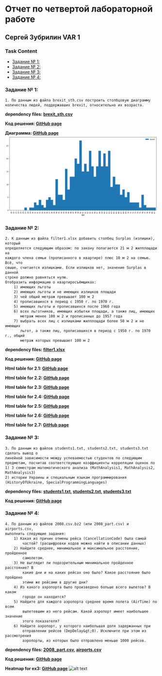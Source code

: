 # Отчет по четвертой лабораторной работе
## Сергей Зубрилин VAR 1
### Task Content
* [Задание № 1:](https://github.com/ZegsZub/Python_sql_corse_labs/blob/master/lab_4/README.md#задание--1)
* [Задание № 2:](https://github.com/ZegsZub/Python_sql_corse_labs/blob/master/lab_4/README.md#задание--2)
* [Задание № 3:](https://github.com/ZegsZub/Python_sql_corse_labs/blob/master/lab_4/README.md#задание--3)
* [Задание № 4:](https://github.com/ZegsZub/Python_sql_corse_labs/blob/master/lab_4/README.md#задание--4)
### Задание № 1:
````
1. По данным из файла brexit_sth.csv построить столбцовую диаграмму
количества людей, поддержавших brexit, относительно их возраста.
````
**dependency files: [brexit_sth.csv](https://github.com/ZegsZub/Python_sql_corse_labs/blob/master/lab_4/brexit_sth.csv)**

**Код решения: [GitHub page](https://github.com/ZegsZub/Python_sql_corse_labs/blob/master/lab_4/ex1.py)**

**Диаграмма: [GitHub page](https://github.com/ZegsZub/Python_sql_corse_labs/blob/master/lab_4/ex1_bar.png)**
![alt text](https://github.com/ZegsZub/Python_sql_corse_labs/blob/master/lab_4/ex1_bar.png)
###
### Задание № 2:
````
2. К данным из файла filter1.xlsx добавить столбец Surplas (излишки), который
определяется следующим образом: по закону полагается 21 м 2 жилплощади на
каждого члена семьи (прописанного в квартире) плюс 10 м 2 на семью. Всё, что
свыше, считается излишками. Если излишков нет, значение Surplas в данной
строке должно равняться нулю.
Отобразить информацию о квартиросъёмщиках:
    1) имеющих льготы
    2) имеющих льготы и не имеющих излишков площади
    3) чей общий метраж превышает 100 м 2
    4) прописавшихся в период с 1950 г. по 1970 г.
    5) имеющих льготы и прописавшихся после 1960 года
    6) всех льготников, имеющих избытки площади, а также лиц, имеющих
       метраж менее 100 м 2 и прописанных до 1957 года
    7) выбрать всех лиц с излишками жилплощади более 50 м 2 и не имеющих
       льгот, а также лиц, прописавшихся в период с 1950 г. по 1970 г., общий
       метраж которых превышает 100 м 2
````

**dependency files: [filter1.xlsx](https://github.com/ZegsZub/Python_sql_corse_labs/blob/master/lab_4/filter1.xlsx)**

**Код решения: [GitHub page](https://github.com/ZegsZub/Python_sql_corse_labs/blob/master/lab_4/ex2.py)**

**Html table for 2.1: [GitHub page](https://github.com/ZegsZub/Python_sql_corse_labs/blob/master/lab_4/ex2_1_table.html)**

**Html table for 2.2: [GitHub page](https://github.com/ZegsZub/Python_sql_corse_labs/blob/master/lab_4/ex2_2_table.html)**

**Html table for 2.3: [GitHub page](https://github.com/ZegsZub/Python_sql_corse_labs/blob/master/lab_4/ex2_3_table.html)**

**Html table for 2.4: [GitHub page](https://github.com/ZegsZub/Python_sql_corse_labs/blob/master/lab_4/ex2_4_table.html)**

**Html table for 2.5: [GitHub page](https://github.com/ZegsZub/Python_sql_corse_labs/blob/master/lab_4/ex2_5_table.html)**

**Html table for 2.6: [GitHub page](https://github.com/ZegsZub/Python_sql_corse_labs/blob/master/lab_4/ex2_6_table.html)**

**Html table for 2.7: [GitHub page](https://github.com/ZegsZub/Python_sql_corse_labs/blob/master/lab_4/ex2_7_table.html)**

###
### Задание № 3:
````
3. По данным из файлов students1.txt, students2.txt, students3.txt сделать вывод о
линейной зависимости между успеваемостью студентов по следующим
предметам, посчитав соответствующие коэффициенты корреляции оценок по
1) 3 семестрам математического анализа (MathAnalysis1, MathAnalysis2,
MathAnalysis3)
2) истории Украины и специальным языкам программирования
(HistoryOfUkraine, SpecialProgrammingLanguages)
````
**dependency files:
[students1.txt](https://github.com/ZegsZub/Python_sql_corse_labs/blob/master/lab_4/students1.txt),
[students2.txt](https://github.com/ZegsZub/Python_sql_corse_labs/blob/master/lab_4/students2.txt),
[students3.txt](https://github.com/ZegsZub/Python_sql_corse_labs/blob/master/lab_4/students3.txt)**

**Код решения: [GitHub page](https://github.com/ZegsZub/Python_sql_corse_labs/blob/master/lab_4/ex3.py)**

###
### Задание № 4:
````
4. По данным из файлов 2008.csv.bz2 (или 2008_part.csv) и airports.csv,
выполнить следующие задания:
    1) Какая из причин отмены рейса (CancellationCode) была самой
        частой? (расшифровки кодов можно найти в описании данных)
    2) Найдите среднее, минимальное и максимальное расстояние, пройденное
        самолетом.
    3) Не выглядит ли подозрительным минимальное пройденное расстояние? В
        какие дни и на каких рейсах оно было? Какое расстояние было пройдено
        этими же рейсами в другие дни?
    4) Из какого аэропорта было произведено больше всего вылетов? В каком
        городе он находится?
    5) Найдите для каждого аэропорта среднее время полета (AirTime) по всем
        вылетевшим из него рейсам. Какой аэропорт имеет наибольшее значение
        этого показателя?
    6) Найдите аэропорт, у которого наибольшая доля задержанных при
        отправлении рейсов (DepDelay&gt;0). Исключите при этом из рассмотрения
        аэропорты, из которых было отправлено меньше 1000 рейсов.
````
**dependency files:
[2008_part.csv](https://github.com/ZegsZub/Python_sql_corse_labs/blob/master/lab_4/2008_part.csv),
[airports.csv](https://github.com/ZegsZub/Python_sql_corse_labs/blob/master/lab_4/airports.csv)**

**Код решения: [GitHub page](https://github.com/ZegsZub/Python_sql_corse_labs/blob/master/lab_4/ex4.py)**

**Heatmap for ex3: [GitHub page](https://github.com/ZegsZub/Python_sql_corse_labs/blob/master/lab_4/heatmap.png)**
![alt text](https://github.com/ZegsZub/Python_sql_corse_labs/blob/master/lab_4/heatmap.png)
###